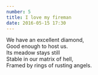 ```yaml
---
number: 5
title: I love my fireman
date: 2016-05-15 17:30
---
```


We have an excellent diamond,<br>
Good enough to host us.<br>
Its meadow stays still<br>
Stable in our matrix of hell,<br>
Framed by rings of rusting angels.<br>